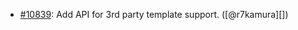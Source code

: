 * [#10839](https://github.com/rubocop/rubocop/pull/10839): Add API for 3rd party template support. ([@r7kamura][])
